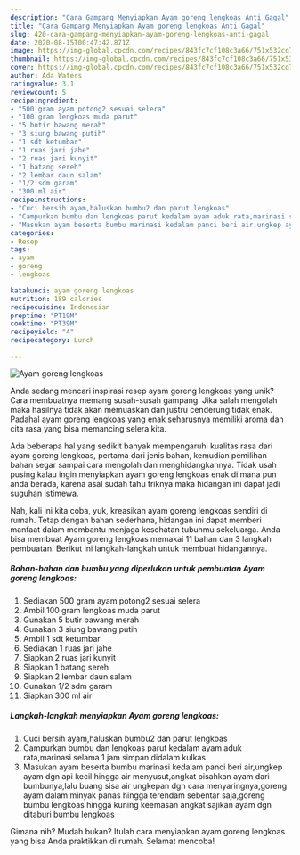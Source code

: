 ```yaml
---
description: "Cara Gampang Menyiapkan Ayam goreng lengkoas Anti Gagal"
title: "Cara Gampang Menyiapkan Ayam goreng lengkoas Anti Gagal"
slug: 420-cara-gampang-menyiapkan-ayam-goreng-lengkoas-anti-gagal
date: 2020-08-15T00:47:42.871Z
image: https://img-global.cpcdn.com/recipes/843fc7cf108c3a66/751x532cq70/ayam-goreng-lengkoas-foto-resep-utama.jpg
thumbnail: https://img-global.cpcdn.com/recipes/843fc7cf108c3a66/751x532cq70/ayam-goreng-lengkoas-foto-resep-utama.jpg
cover: https://img-global.cpcdn.com/recipes/843fc7cf108c3a66/751x532cq70/ayam-goreng-lengkoas-foto-resep-utama.jpg
author: Ada Waters
ratingvalue: 3.1
reviewcount: 5
recipeingredient:
- "500 gram ayam potong2 sesuai selera"
- "100 gram lengkoas muda parut"
- "5 butir bawang merah"
- "3 siung bawang putih"
- "1 sdt ketumbar"
- "1 ruas jari jahe"
- "2 ruas jari kunyit"
- "1 batang sereh"
- "2 lembar daun salam"
- "1/2 sdm garam"
- "300 ml air"
recipeinstructions:
- "Cuci bersih ayam,haluskan bumbu2 dan parut lengkoas"
- "Campurkan bumbu dan lengkoas parut kedalam ayam aduk rata,marinasi selama 1 jam simpan didalam kulkas"
- "Masukan ayam beserta bumbu marinasi kedalam panci beri air,ungkep ayam dgn api kecil hingga air menyusut,angkat pisahkan ayam dari bumbunya,lalu buang sisa air ungkepan dgn cara menyaringnya,goreng ayam dalam minyak panas hingga terendam sebentar saja,goreng bumbu lengkoas hingga kuning keemasan angkat sajikan ayam dgn ditaburi bumbu lengkoas"
categories:
- Resep
tags:
- ayam
- goreng
- lengkoas

katakunci: ayam goreng lengkoas 
nutrition: 189 calories
recipecuisine: Indonesian
preptime: "PT19M"
cooktime: "PT39M"
recipeyield: "4"
recipecategory: Lunch

---
```



![Ayam goreng lengkoas](https://img-global.cpcdn.com/recipes/843fc7cf108c3a66/751x532cq70/ayam-goreng-lengkoas-foto-resep-utama.jpg)

Anda sedang mencari inspirasi resep ayam goreng lengkoas yang unik? Cara membuatnya memang susah-susah gampang. Jika salah mengolah maka hasilnya tidak akan memuaskan dan justru cenderung tidak enak. Padahal ayam goreng lengkoas yang enak seharusnya memiliki aroma dan cita rasa yang bisa memancing selera kita.



Ada beberapa hal yang sedikit banyak mempengaruhi kualitas rasa dari ayam goreng lengkoas, pertama dari jenis bahan, kemudian pemilihan bahan segar sampai cara mengolah dan menghidangkannya. Tidak usah pusing kalau ingin menyiapkan ayam goreng lengkoas enak di mana pun anda berada, karena asal sudah tahu triknya maka hidangan ini dapat jadi suguhan istimewa.


Nah, kali ini kita coba, yuk, kreasikan ayam goreng lengkoas sendiri di rumah. Tetap dengan bahan sederhana, hidangan ini dapat memberi manfaat dalam membantu menjaga kesehatan tubuhmu sekeluarga. Anda bisa membuat Ayam goreng lengkoas memakai 11 bahan dan 3 langkah pembuatan. Berikut ini langkah-langkah untuk membuat hidangannya.

<!--inarticleads1-->

##### Bahan-bahan dan bumbu yang diperlukan untuk pembuatan Ayam goreng lengkoas:

1. Sediakan 500 gram ayam potong2 sesuai selera
1. Ambil 100 gram lengkoas muda parut
1. Gunakan 5 butir bawang merah
1. Gunakan 3 siung bawang putih
1. Ambil 1 sdt ketumbar
1. Sediakan 1 ruas jari jahe
1. Siapkan 2 ruas jari kunyit
1. Siapkan 1 batang sereh
1. Siapkan 2 lembar daun salam
1. Gunakan 1/2 sdm garam
1. Siapkan 300 ml air




<!--inarticleads2-->

##### Langkah-langkah menyiapkan Ayam goreng lengkoas:

1. Cuci bersih ayam,haluskan bumbu2 dan parut lengkoas
1. Campurkan bumbu dan lengkoas parut kedalam ayam aduk rata,marinasi selama 1 jam simpan didalam kulkas
1. Masukan ayam beserta bumbu marinasi kedalam panci beri air,ungkep ayam dgn api kecil hingga air menyusut,angkat pisahkan ayam dari bumbunya,lalu buang sisa air ungkepan dgn cara menyaringnya,goreng ayam dalam minyak panas hingga terendam sebentar saja,goreng bumbu lengkoas hingga kuning keemasan angkat sajikan ayam dgn ditaburi bumbu lengkoas




Gimana nih? Mudah bukan? Itulah cara menyiapkan ayam goreng lengkoas yang bisa Anda praktikkan di rumah. Selamat mencoba!
